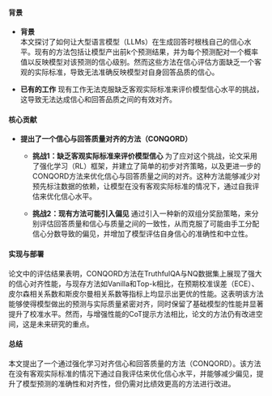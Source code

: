 #### 背景
- **背景**       
    本文探讨了如何让大型语言模型（LLMs）在生成回答时根栈自己的信心水平。现有的方法包括让模型产出前k个预测结果，并为每个预测配对一个概率值以反映模型对该预测的信心级别。然而这些方法在信心评估方面缺乏一个客观的实际标准，导致无法准确反映模型对自身回答品质的信心。

- **已有的工作**
    现有工作无法克服缺乏客观实际标准来评价模型信心水平的挑战，这导致无法达成信心和回答品质之间的有效对齐。

#### 核心贡献
- **提出了一个信心与回答质量对齐的方法（CONQORD）**
    - **挑战1：缺乏客观实际标准来评价模型信心**
        为了应对这个挑战，论文采用了强化学习（RL）框架，并建立了简单的初步对齐策略，以及更进一步的CONQORD方法来优化信心与回答质量之间的对齐。这种方法能够减少对预先标注数据的依赖，让模型在没有客观实际标准的情况下，通过自我评估来优化信心水平。

    - **挑战2：现有方法可能引入偏见**
        通过引入一种新的双组分奖励策略，来分别评估回答质量和信心与质量之间的一致性，从而克服了可能由手工分配信心分数导致的偏见，并增加了模型评估自身信心的准确性和中立性。

#### 实现与部署
论文中的评估结果表明，CONQORD方法在TruthfulQA与NQ数据集上展现了强大的信心对齐性能，与现存方法如Vanilla和Top-k相比，在预期校准误差（ECE）、皮尔森相关系数和斯皮尔曼相关系数等指标上均显示出更优的性能。这表明该方法能够使得模型做出的预测与实际质量紧密对齐，同时保留了基础模型的性能并显著提升了校准水平。然而，与增强性能的CoT提示方法相比，论文的方法仍有改进空间，这是未来研究的重点。

#### 总结
本文提出了一个通过强化学习对齐信心和回答质量的方法（CONQORD）。该方法在没有客观实际标准的情况下通过自我评估来优化信心水平，并能够减少偏见，提升了模型预测的准确性和对齐性，但仍需对比绩效更高的方法进行改进。